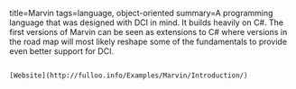 title=Marvin
tags=language, object-oriented
summary=A programming language that was designed with DCI in mind. It builds heavily on C#. The first versions of Marvin can be seen as extensions to C# where versions in the road map will most likely reshape some of the fundamentals to provide even better support for DCI.
~~~~~~

[Website](http://fulloo.info/Examples/Marvin/Introduction/)

